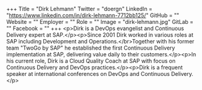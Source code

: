 +++
Title = "Dirk Lehmann"
Twitter = "doergn"
LinkedIn = "https://www.linkedin.com/in/dirk-lehmann-7712bb125/"
GitHub = ""
Website = ""
Employer = ""
Role = ""
Image = "dirk-lehmann.jpg"
GitLab = ""
Facebook = ""
+++
&lt;p&gt;Dirk is a DevOps evangelist and Continuous Delivery expert at SAP.&lt;/p&gt;&lt;p&gt;Since 2001 Dirk worked in various roles at SAP including Development and Operations.&lt;/br&gt;Together with his former team &#34;TwoGo by SAP&#34; he established the first Continuous Delivery implementation at SAP, delivering value daily to their customers.&lt;/p&gt;&lt;p&gt;In his current role, Dirk is a Cloud Quality Coach at SAP with focus on Continuous Delivery and DevOps practices.&lt;/p&gt;&lt;p&gt;Dirk is a frequent speaker at international conferences on DevOps and Continuous Delivery.&lt;/p&gt;
